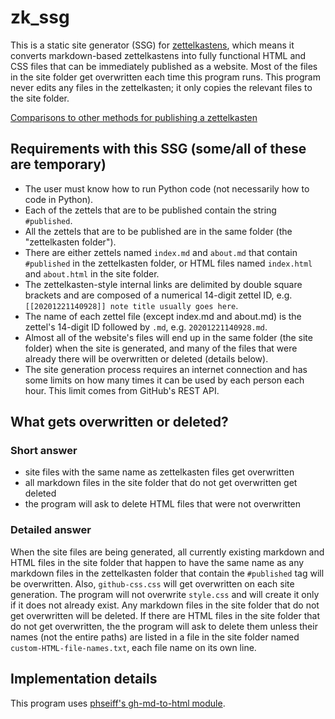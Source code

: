 # zk_ssg

This is a static site generator (SSG) for [zettelkastens](https://blog.viktomas.com/posts/slip-box/), which means it converts markdown-based zettelkastens into fully functional HTML and CSS files that can be immediately published as a website. Most of the files in the site folder get overwritten each time this program runs. This program never edits any files in the zettelkasten; it only copies the relevant files to the site folder.

[Comparisons to other methods for publishing a zettelkasten](https://wheelercj.github.io/notes/20210510123255.html)

## Requirements with this SSG (some/all of these are temporary)
* The user must know how to run Python code (not necessarily how to code in Python).
* Each of the zettels that are to be published contain the string `#published`.
* All the zettels that are to be published are in the same folder (the "zettelkasten folder").
* There are either zettels named `index.md` and `about.md` that contain `#published` in the zettelkasten folder, or HTML files named `index.html` and `about.html` in the site folder.
* The zettelkasten-style internal links are delimited by double square brackets and are composed of a numerical 14-digit zettel ID, e.g. `[[20201221140928]] note title usually goes here`.
* The name of each zettel file (except index.md and about.md) is the zettel's 14-digit ID followed by `.md`, e.g. `20201221140928.md`.
* Almost all of the website's files will end up in the same folder (the site folder) when the site is generated, and many of the files that were already there will be overwritten or deleted (details below).
* The site generation process requires an internet connection and has some limits on how many times it can be used by each person each hour. This limit comes from GitHub's REST API.

## What gets overwritten or deleted?
### Short answer
* site files with the same name as zettelkasten files get overwritten
* all markdown files in the site folder that do not get overwritten get deleted
* the program will ask to delete HTML files that were not overwritten

### Detailed answer
When the site files are being generated, all currently existing markdown and HTML files in the site folder that happen to have the same name as any markdown files in the zettelkasten folder that contain the `#published` tag will be overwritten. Also, `github-css.css` will get overwritten on each site generation. The program will not overwrite `style.css` and will create it only if it does not already exist. Any markdown files in the site folder that do not get overwritten will be deleted. If there are HTML files in the site folder that do not get overwritten, the the program will ask to delete them unless their names (not the entire paths) are listed in a file in the site folder named `custom-HTML-file-names.txt`, each file name on its own line.

## Implementation details
This program uses [phseiff's gh-md-to-html module](https://github.com/phseiff/github-flavored-markdown-to-html).
